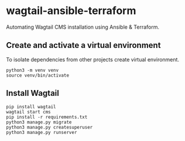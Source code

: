 # wagtail-ansible-terraform
Automating Wagtail CMS installation using Ansible &amp; Terraform.  

## Create and activate a virtual environment  

To isolate dependencies from other projects create virtual environment.  

`python3 -m venv venv`  
`source venv/bin/activate`  

## Install Wagtail

`pip install wagtail`   
`wagtail start cms`  
`pip install -r requirements.txt`  
`python3 manage.py migrate`  
`python3 manage.py createsuperuser`  
`python3 manage.py runserver`  
